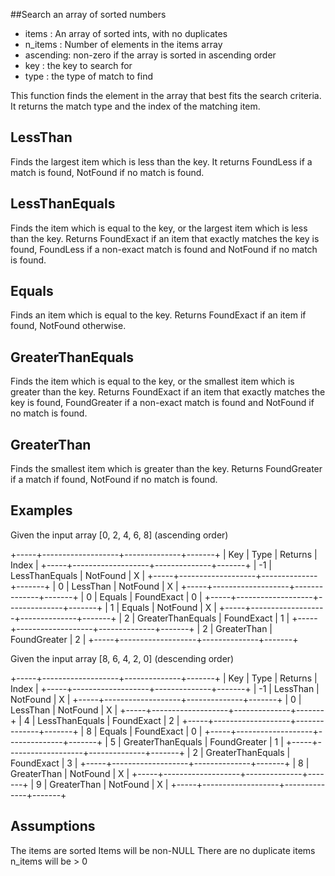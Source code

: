  ##Search an array of sorted numbers

 * items    : An array of sorted ints, with no duplicates
 * n_items  : Number of elements in the items array
 * ascending: non-zero if the array is sorted in ascending order
 * key      : the key to search for
 * type     : the type of match to find

 This function finds the element in the array
 that best fits the search criteria. It returns
 the match type and the index of the matching item.

 LessThan
 --------
  Finds the largest item which is less than the key.
  It returns FoundLess if a match is found, NotFound
  if no match is found.

 LessThanEquals
 --------------
  Finds the item which is equal to the key, or the
  largest item which is less than the key. Returns
  FoundExact if an item that exactly matches the key
  is found, FoundLess if a non-exact match is found
  and NotFound if no match is found.

 Equals
 ------
  Finds an item which is equal to the key. Returns
  FoundExact if an item if found, NotFound otherwise.

 GreaterThanEquals
 -----------------
  Finds the item which is equal to the key, or the
  smallest item which is greater than the key. Returns
  FoundExact if an item that exactly matches the key
  is found, FoundGreater if a non-exact match is found
  and NotFound if no match is found.

 GreaterThan
 -----------
  Finds the smallest item which is greater than the
  key. Returns FoundGreater if a match if found, NotFound
  if no match is found.

 Examples
 --------
  Given the input array [0, 2, 4, 6, 8] (ascending order)

  +-----+-------------------+--------------+-------+
  | Key | Type              | Returns      | Index |
  +-----+-------------------+--------------+-------+
  | -1  | LessThanEquals    | NotFound     | X     |
  +-----+-------------------+--------------+-------+
  |  0  | LessThan          | NotFound     | X     |
  +-----+-------------------+--------------+-------+
  |  0  | Equals            | FoundExact   | 0     |
  +-----+-------------------+--------------+-------+
  |  1  | Equals            | NotFound     | X     |
  +-----+-------------------+--------------+-------+
  |  2  | GreaterThanEquals | FoundExact   | 1     |
  +-----+-------------------+--------------+-------+
  |  2  | GreaterThan       | FoundGreater | 2     |
  +-----+-------------------+--------------+-------+

  Given the input array [8, 6, 4, 2, 0] (descending order)

  +-----+-------------------+--------------+-------+
  | Key | Type              | Returns      | Index |
  +-----+-------------------+--------------+-------+
  | -1  | LessThan          | NotFound     | X     |
  +-----+-------------------+--------------+-------+
  |  0  | LessThan          | NotFound     | X     |
  +-----+-------------------+--------------+-------+
  |  4  | LessThanEquals    | FoundExact   | 2     |
  +-----+-------------------+--------------+-------+
  |  8  | Equals            | FoundExact   | 0     |
  +-----+-------------------+--------------+-------+
  |  5  | GreaterThanEquals | FoundGreater | 1     |
  +-----+-------------------+--------------+-------+
  |  2  | GreaterThanEquals | FoundExact   | 3     |
  +-----+-------------------+--------------+-------+
  |  8  | GreaterThan       | NotFound     | X     |
  +-----+-------------------+--------------+-------+
  |  9  | GreaterThan       | NotFound     | X     |
  +-----+-------------------+--------------+-------+

 Assumptions
 -----------
  The items are sorted
  Items will be non-NULL
  There are no duplicate items
  n_items will be > 0

